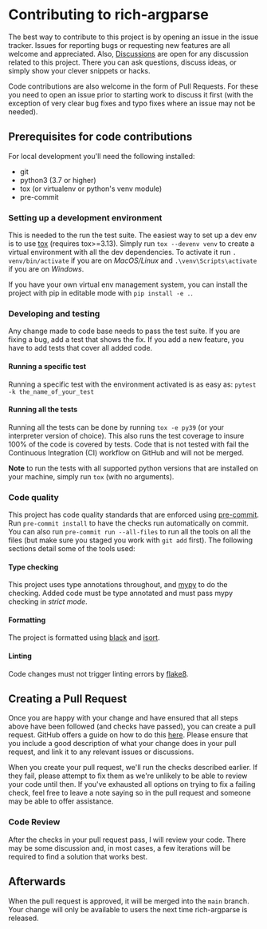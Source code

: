 # Contributing to rich-argparse

The best way to contribute to this project is by opening an issue in the issue tracker. Issues for
reporting bugs or requesting new features are all welcome and appreciated. Also, [Discussions] are
open for any discussion related to this project. There you can ask questions, discuss ideas, or
simply show your clever snippets or hacks.

Code contributions are also welcome in the form of Pull Requests. For these you need to open an
issue prior to starting work to discuss it first (with the exception of very clear bug fixes and
typo fixes where an issue may not be needed).

## Prerequisites for code contributions

For local development you'll need the following installed:
* git
* python3 (3.7 or higher)
* tox (or virtualenv or python's venv module)
* pre-commit

### Setting up a development environment
This is needed to the run the test suite. The easiest way to set up a dev env is to use [tox]
(requires tox>=3.13). Simply run `tox --devenv venv` to create a virtual environment with all
the dev dependencies. To activate it run `. venv/bin/activate` if you are on *MacOS/Linux* and
`.\venv\Scripts\activate` if you are on *Windows*.

If you have your own virtual env management system, you can install the project with pip in editable mode with `pip install -e .`.

### Developing and testing
Any change made to code base needs to pass the test suite. If you are fixing a bug, add a test
that shows the fix. If you add a new feature, you have to add tests that cover all added code.

#### Running a specific test
Running a specific test with the environment activated is as easy as:
`pytest -k the_name_of_your_test`

#### Running all the tests
Running all the tests can be done by running `tox -e py39` (or your interpreter version of choice).
This also runs the test coverage to insure 100% of the code is covered by tests. Code that is not
tested with fail the Continuous Integration (CI) workflow on GitHub and will not be merged.

**Note** to run the tests with all supported python versions that are installed on your machine,
simply run `tox` (with no arguments).

### Code quality
This project has code quality standards that are enforced using [pre-commit]. Run
`pre-commit install` to have the checks run automatically on commit. You can also run
`pre-commit run --all-files` to run all the tools on all the files (but make sure you staged you
work with `git add` first). The following sections detail some of the tools used:

#### Type checking
This project uses type annotations throughout, and [mypy] to do the checking. Added code must be
type annotated and must pass mypy checking in *strict mode*.

#### Formatting
The project is formatted using [black] and [isort].

#### Linting
Code changes must not trigger linting errors by [flake8].

## Creating a Pull Request

Once you are happy with your change and have ensured that all steps above have been followed (and
checks have passed), you can create a pull request. GitHub offers a guide on how to do this
[here][PR]. Please ensure that you include a good description of what your change does in your
pull request, and link it to any relevant issues or discussions.

When you create your pull request, we'll run the checks described earlier. If they fail, please
attempt to fix them as we're unlikely to be able to review your code until then. If you've
exhausted all options on trying to fix a failing check, feel free to leave a note saying so in the
pull request and someone may be able to offer assistance.

### Code Review
After the checks in your pull request pass, I will review your code. There may be some discussion
and, in most cases, a few iterations will be required to find a solution that works best.

## Afterwards
When the pull request is approved, it will be merged into the `main` branch.
Your change will only be available to users the next time rich-argparse is released.

[Discussions]: https://github.com/hamdanal/rich-argparse/discussions
[tox]: https://tox.wiki/en/latest/
[pre-commit]: https://pre-commit.com/
[mypy]: https://mypy.readthedocs.io/en/stable/
[black]: https://black.readthedocs.io/en/stable/
[isort]: https://pycqa.github.io/isort/
[flake8]: https://flake8.pycqa.org/en/latest/
[PR]: https://docs.github.com/en/pull-requests/collaborating-with-pull-requests/proposing-changes-to-your-work-with-pull-requests/creating-a-pull-request-from-a-fork
